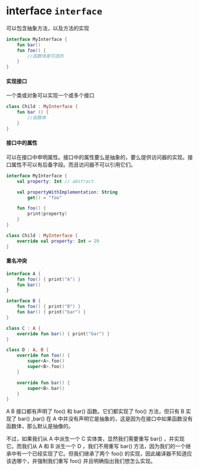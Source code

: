 # interface `interface`
可以包含抽象方法，以及方法的实现
```kotlin
interface MyInterface {
	fun bar()
	fun foo() {
		//函数体是可选的
	}
}
```

#### 实现接口
一个类或对象可以实现一个或多个接口
```kotlin
class Child : MyInterface {
	fun bar () {
		//函数体
	}
}
```


#### 接口中的属性
可以在接口中申明属性。接口中的属性要么是抽象的，要么提供访问器的实现。接口属性不可以有后备字段。而且访问器不可以引用它们。
```kotlin
interface MyInterface {
	val property: Int // abstract

	val propertyWithImplementation: String
		get() = "foo"

	fun foo() {
		print(property)
	}
}

class Child : MyInterface {
	override val property: Int = 29
}
```

#### 重名冲突

```kotlin
interface A {
    fun foo() { print("A") }
    fun bar()
}

interface B {
    fun foo() { print("B") }
    fun bar() { print("bar") }
}

class C : A {
    override fun bar() { print("bar") }
}

class D : A, B {
    override fun foo() {
        super<A>.foo()
        super<B>.foo()
    }

    override fun bar() {
        super<B>.bar()
    }
}

```

A B 接口都有声明了 foo() 和 bar() 函数。它们都实现了 foo() 方法，但只有 B 实现了 bar() ,bar() 在 A 中并没有声明它是抽象的，这是因为在接口中如果函数没有函数体，那么默认是抽像的。


不过，如果我们从 A 中派生一个 C 实体类，显然我们需要重写 bar() ，并实现它。而我们从 A 和 B 派生一个 D ，我们不用重写 bar() 方法，因为我们的一个继承中有一个已经实现了它。但我们继承了两个 foo() 的实现，因此编译器不知道应该选哪个，并强制我们重写 foo() 并且明确指出我们想怎么实现。



